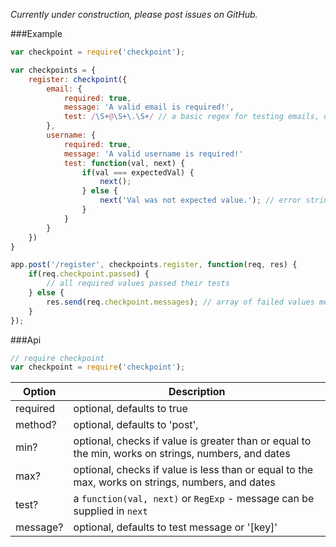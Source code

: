_Currently under construction, please post issues on GitHub._

###Example

```javascript
var checkpoint = require('checkpoint');

var checkpoints = {
	register: checkpoint({
		email: {
			required: true,
			message: 'A valid email is required!',
			test: /\S+@\S+\.\S+/ // a basic regex for testing emails, don't use in production
		},
		username: {
			required: true,
			message: 'A valid username is required!'
			test: function(val, next) {
				if(val === expectedVal) {
					next();
				} else {
					next('Val was not expected value.'); // error string, if left blank defaults to validator message
				}
			}
		}
	})
}

app.post('/register', checkpoints.register, function(req, res) {
	if(req.checkpoint.passed) {
		// all required values passed their tests
	} else {
		res.send(req.checkpoint.messages); // array of failed values messages
	}
});
```

###Api
```javascript
// require checkpoint
var checkpoint = require('checkpoint');
```
Option   | Description
---------|------------
required | optional, defaults to true
method?  | optional, defaults to 'post',
min?     | optional, checks if value is greater than or equal to the min, works on strings, numbers, and dates
max?     | optional, checks if value is less than or equal to the max, works on strings, numbers, and dates
test?    | a `function(val, next)` or `RegExp` - message can be supplied in `next`
message? | optional, defaults to test message or '[key]'

